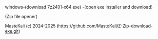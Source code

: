 windows-(download 7z2401-x64.exe)
-(open exe installer and download)

(Zip file opener)

MasteKali (c) 2024-2025 (https://github.com/MasteKali/Z-Zip-download-exe.git)
